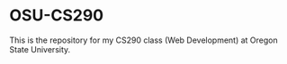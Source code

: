 # OSU-CS290


This is the repository for my CS290 class (Web Development) at Oregon State University.
